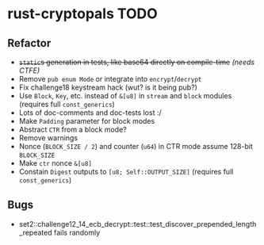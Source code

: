 # rust-cryptopals TODO

## Refactor

- ~~`static`s generation in tests, like base64 directly on compile-time~~ *(needs CTFE)*
- Remove `pub enum Mode` or integrate into `encrypt`/`decrypt`
- Fix challenge18 keystream hack (wut? is it being pub?)
- Use `Block`, `Key`, etc. instead of `&[u8]` in `stream` and `block` modules (requires full `const_generics`)
- Lots of doc-comments and doc-tests lost :/
- Make `Padding` parameter for block modes
- Abstract `CTR` from a block mode?
- Remove warnings
- Nonce (`BLOCK_SIZE / 2`) and counter (`u64`) in CTR mode assume 128-bit `BLOCK_SIZE`
- Make `ctr` nonce `&[u8]`
- Constain `Digest` outputs to `[u8; Self::OUTPUT_SIZE]` (requires full `const_generics`)

## Bugs

- set2::challenge12_14_ecb_decrypt::test::test_discover_prepended_length_repeated fails randomly
